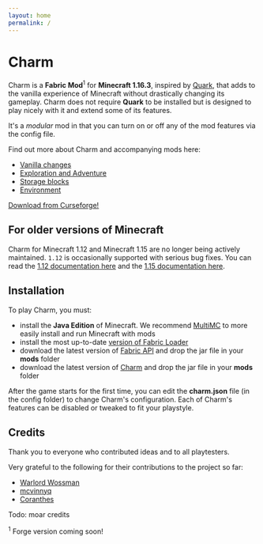 ```yaml
---
layout: home
permalink: /
---
```


# Charm
Charm is a **Fabric Mod**<sup>1</sup> for **Minecraft 1.16.3**, inspired by [Quark](https://quark.vazkii.us/), that adds to the vanilla experience of Minecraft without drastically changing its gameplay.
Charm does not require **Quark** to be installed but is designed to play nicely with it and extend some of its features.

It's a *modular* mod in that you can turn on or off any of the mod features via the config file.

Find out more about Charm and accompanying mods here:

* [Vanilla changes]({{site.baseurl}}/vanillachanges)
* [Exploration and Adventure]({{site.baseurl}}/adventure)
* [Storage blocks]({{site.baseurl}}/storageblocks)
* [Environment]({{site.baseurl}}/environment)

<div class="download">
    <a href="https://www.curseforge.com/minecraft/mc-mods/charm" class="btn btn-github">Download from Curseforge!</a>
</div>

## For older versions of Minecraft
Charm for Minecraft 1.12 and Minecraft 1.15 are no longer being actively maintained.  `1.12` is occasionally supported with serious bug fixes.
You can read the [1.12 documentation here]({{site.baseurl}}/features-1.12/index) and the [1.15 documentation here]({{site.baseurl}}/features-1.15/index).

## Installation
To play Charm, you must:
* install the **Java Edition** of Minecraft.  We recommend [MultiMC]() to more easily install and run Minecraft with mods
* install the most up-to-date [version of Fabric Loader](https://fabricmc.net/use/)
* download the latest version of [Fabric API](https://www.curseforge.com/minecraft/mc-mods/fabric-api) and drop the jar file in your **mods** folder
* download the latest version of [Charm](https://www.curseforge.com/minecraft/mc-mods/charm) and drop the jar file in your **mods** folder 

After the game starts for the first time, you can edit the **charm.json** file (in the config folder) to change Charm's configuration.
Each of Charm's features can be disabled or tweaked to fit your playstyle.

## Credits
Thank you to everyone who contributed ideas and to all playtesters.  

Very grateful to the following for their contributions to the project so far:
* [Warlord Wossman](https://www.curseforge.com/members/warlordwossman)
* [mcvinnyq](https://www.curseforge.com/members/mcvinnyq)
* [Coranthes](https://www.curseforge.com/members/coranthes)

Todo: moar credits

<sup>1</sup> Forge version coming soon!
